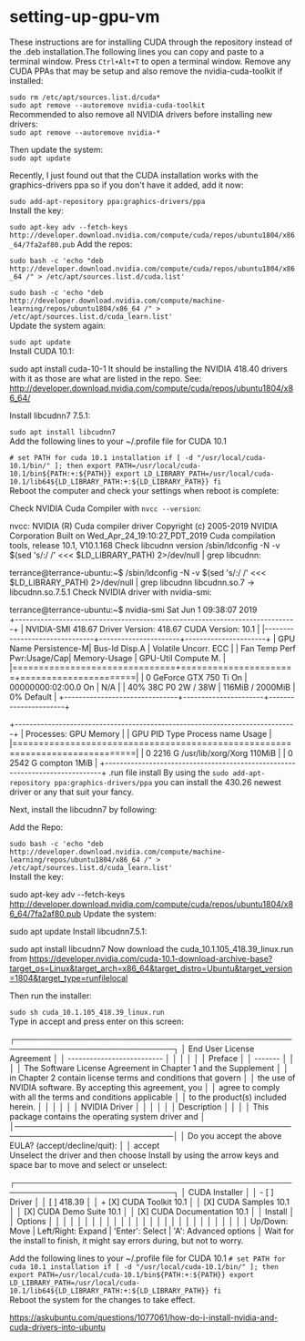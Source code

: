 # setting-up-gpu-vm

These instructions are for installing CUDA through the repository instead of the .deb installation.The following lines you can copy and paste to a terminal window. Press `Ctrl+Alt+T` to open a terminal window.
Remove any CUDA PPAs that may be setup and also remove the nvidia-cuda-toolkit if installed:

`sudo rm /etc/apt/sources.list.d/cuda*`<br />
`sudo apt remove --autoremove nvidia-cuda-toolkit`<br />
Recommended to also remove all NVIDIA drivers before installing new drivers:<br />
`sudo apt remove --autoremove nvidia-*`<br />

Then update the system:<br />
`sudo apt update`

Recently, I just found out that the CUDA installation works with the graphics-drivers ppa so if you don't have it added, add it now:

`sudo add-apt-repository ppa:graphics-drivers/ppa`<br />
Install the key:

`sudo apt-key adv --fetch-keys http://developer.download.nvidia.com/compute/cuda/repos/ubuntu1804/x86_64/7fa2af80.pub`
Add the repos:

`sudo bash -c 'echo "deb http://developer.download.nvidia.com/compute/cuda/repos/ubuntu1804/x86_64 /" > /etc/apt/sources.list.d/cuda.list'`

`sudo bash -c 'echo "deb http://developer.download.nvidia.com/compute/machine-learning/repos/ubuntu1804/x86_64 /" > /etc/apt/sources.list.d/cuda_learn.list'`<br />
Update the system again:

`sudo apt update`<br />
Install CUDA 10.1:

sudo apt install cuda-10-1
It should be installing the NVIDIA 418.40 drivers with it as those are what are listed in the repo. See: http://developer.download.nvidia.com/compute/cuda/repos/ubuntu1804/x86_64/

Install libcudnn7 7.5.1:

`sudo apt install libcudnn7`<br />
Add the following lines to your ~/.profile file for CUDA 10.1

``# set PATH for cuda 10.1 installation
if [ -d "/usr/local/cuda-10.1/bin/" ]; then
    export PATH=/usr/local/cuda-10.1/bin${PATH:+:${PATH}}
    export LD_LIBRARY_PATH=/usr/local/cuda-10.1/lib64${LD_LIBRARY_PATH:+:${LD_LIBRARY_PATH}}
fi``<br />
Reboot the computer and check your settings when reboot is complete:

Check NVIDIA Cuda Compiler with `nvcc --version`:

nvcc: NVIDIA (R) Cuda compiler driver
Copyright (c) 2005-2019 NVIDIA Corporation
Built on Wed_Apr_24_19:10:27_PDT_2019
Cuda compilation tools, release 10.1, V10.1.168
Check libcudnn version /sbin/ldconfig -N -v $(sed 's/:/ /' <<< $LD_LIBRARY_PATH) 2>/dev/null | grep libcudnn:

terrance@terrance-ubuntu:~$ /sbin/ldconfig -N -v $(sed 's/:/ /' <<< $LD_LIBRARY_PATH) 2>/dev/null | grep libcudnn
    libcudnn.so.7 -> libcudnn.so.7.5.1
Check NVIDIA driver with nvidia-smi:

terrance@terrance-ubuntu:~$ nvidia-smi 
Sat Jun  1 09:38:07 2019       
+-----------------------------------------------------------------------------+
| NVIDIA-SMI 418.67       Driver Version: 418.67       CUDA Version: 10.1     |
|-------------------------------+----------------------+----------------------+
| GPU  Name        Persistence-M| Bus-Id        Disp.A | Volatile Uncorr. ECC |
| Fan  Temp  Perf  Pwr:Usage/Cap|         Memory-Usage | GPU-Util  Compute M. |
|===============================+======================+======================|
|   0  GeForce GTX 750 Ti  On   | 00000000:02:00.0  On |                  N/A |
| 40%   38C    P0     2W /  38W |    116MiB /  2000MiB |      0%      Default |
+-------------------------------+----------------------+----------------------+

+-----------------------------------------------------------------------------+
| Processes:                                                       GPU Memory |
|  GPU       PID   Type   Process name                             Usage      |
|=============================================================================|
|    0      2216      G   /usr/lib/xorg/Xorg                           110MiB |
|    0      2542      G   compton                                        1MiB |
+-----------------------------------------------------------------------------+
.run file install
By using the `sudo add-apt-repository ppa:graphics-drivers/ppa` you can install the 430.26 newest driver or any that suit your fancy.

Next, install the libcudnn7 by following:

Add the Repo:

`sudo bash -c 'echo "deb http://developer.download.nvidia.com/compute/machine-learning/repos/ubuntu1804/x86_64 /" > /etc/apt/sources.list.d/cuda_learn.list'`<br />
Install the key:

sudo apt-key adv --fetch-keys  http://developer.download.nvidia.com/compute/cuda/repos/ubuntu1804/x86_64/7fa2af80.pub
Update the system:

sudo apt update
Install libcudnn7.5.1:

sudo apt install libcudnn7
Now download the cuda_10.1.105_418.39_linux.run from https://developer.nvidia.com/cuda-10.1-download-archive-base?target_os=Linux&target_arch=x86_64&target_distro=Ubuntu&target_version=1804&target_type=runfilelocal

Then run the installer:

`sudo sh cuda_10.1.105_418.39_linux.run`<br />
Type in accept and press enter on this screen:

┌──────────────────────────────────────────────────────────────────────────────┐
│  End User License Agreement                                                  │
│  --------------------------                                                  │
│                                                                              │
│                                                                              │
│  Preface                                                                     │
│  -------                                                                     │
│                                                                              │
│  The Software License Agreement in Chapter 1 and the Supplement              │
│  in Chapter 2 contain license terms and conditions that govern               │
│  the use of NVIDIA software. By accepting this agreement, you                │
│  agree to comply with all the terms and conditions applicable                │
│  to the product(s) included herein.                                          │
│                                                                              │
│                                                                              │
│  NVIDIA Driver                                                               │
│                                                                              │
│                                                                              │
│  Description                                                                 │
│                                                                              │
│  This package contains the operating system driver and                       │
│──────────────────────────────────────────────────────────────────────────────│
│ Do you accept the above EULA? (accept/decline/quit):                         │
│ accept                                                                       
Unselect the driver and then choose Install by using the arrow keys and space bar to move and select or unselect:

┌──────────────────────────────────────────────────────────────────────────────┐
│ CUDA Installer                                                               │
│ - [ ] Driver                                                                 │
│      [ ] 418.39                                                              │
│ + [X] CUDA Toolkit 10.1                                                      │
│   [X] CUDA Samples 10.1                                                      │
│   [X] CUDA Demo Suite 10.1                                                   │
│   [X] CUDA Documentation 10.1                                                │
│   Install                                                                    │
│   Options                                                                    │
│                                                                              │
│                                                                              │
│                                                                              │
│                                                                              │
│                                                                              │
│                                                                              │
│                                                                              │
│                                                                              │
│                                                                              │
│                                                                              │
│                                                                              │
│                                                                              │
│                                                                              │
│ Up/Down: Move | Left/Right: Expand | 'Enter': Select | 'A': Advanced options │
Wait for the install to finish, it might say errors during, but not to worry.

Add the following lines to your ~/.profile file for CUDA 10.1
`# set PATH for cuda 10.1 installation
if [ -d "/usr/local/cuda-10.1/bin/" ]; then
    export PATH=/usr/local/cuda-10.1/bin${PATH:+:${PATH}}
    export LD_LIBRARY_PATH=/usr/local/cuda-10.1/lib64${LD_LIBRARY_PATH:+:${LD_LIBRARY_PATH}}
fi`<br />
Reboot the system for the changes to take effect.



https://askubuntu.com/questions/1077061/how-do-i-install-nvidia-and-cuda-drivers-into-ubuntu
